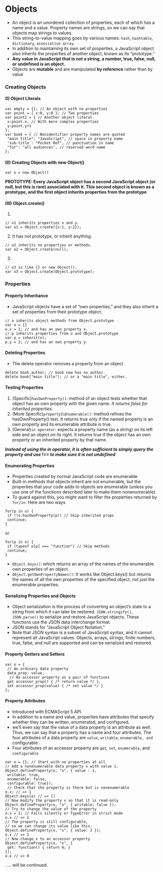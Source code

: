 # Objects
- An object is an unordered collection of properties, each of which has a name and a value. Property names are strings, so we can say that objects map strings to values.
- This string-to-value mapping goes by various names: `hash`, `hashtable`, `dictionary`, `associative array`.
- In addition to maintaining its own set of properties, a JavaScript object also inherits the properties of another object, known as its “prototype.” 
- **Any value in JavaScript that is not a string, a number, true, false, null, or undefined is an object.**
- Objects are **mutable** and are manipulated **by reference** rather than by value

### Creating Objects
#### (I) Object Literals
```
var empty = {}; // An object with no properties
var point = { x:0, y:0 }; // Two properties
var point2 = { // Another object literal
 x:point.x, // With more complex properties
 y:point.y+1
};
var book = { // Nonidentifier property names are quoted
 "main title": "JavaScript", // space in property name
 'sub-title': "Pocket Ref", // punctuation in name
 "for": "all audiences", // reserved word name
};
```
#### (II) Creating Objects with new Object()
```
var o = new Object()
```

**PROTOTYPE: Every JavaScript object has a second JavaScript object (or null, but this is rare) associated with it. This second object is known as a prototype, and the first object inherits properties from the prototype**

#### (III) Object.create()
1.
```
// o1 inherits properties x and y.
var o1 = Object.create({x:1, y:2});
```
2. It has not prototype, or inherit anything.
```
// o2 inherits no properties or methods.
var o2 = Object.create(null);
```
3.
```
// o3 is like {} or new Object().
var o3 = Object.create(Object.prototype);
```

### Properties
#### Property Inheritance
- JavaScript objects have a set of “own properties,” and they also inherit a set of properties from their prototype object.
```
// o inherits object methods from Object.prototype
var o = {}
o.x = 1; // and has an own property x.
// p inherits properties from o and Object.prototype
var p = inherit(o);
p.y = 2; // and has an own property y.
```

#### Deleting Properties
- The delete operator removes a property from an object.
```
delete book.author; // book now has no author.
delete book["main title"]; // or a "main title", either.
```

#### Testing Properties
1. (Specific)`hasOwnProperty()`: method of an object tests whether that object has an own property with the given name. _It returns false for inherited properties._
2. (More Specific)`propertyIsEnumerable()`: method refines the hasOwnProperty() test. It returns true only if the named property is an own
property and its enumerable attribute is true.
3. (General)`in operator`: expects a property name (as a string) on its left side and an object on its right. It returns true if the object has
an own property or an inherited property by that name.

***Instead of using the in operator, it is often sufficient to simply query the property and use !== to make sure it is not undefined***

#### Enumerating Properties
- Properties created by normal JavaScript code are enumerable.
- Built-in methods that objects inherit are not enumerable, but the properties that your code adds to objects are enumerable (unless you use one of the functions described later to make them nonenumerable).
-  To guard against this, you might want to filter the properties returned by `for/in`. Here are two ways 
```
for(p in o) {
 if (!o.hasOwnProperty(p)) // Skip inherited props
 continue;
}
```

or 
```
for(p in o) {
 if (typeof o[p] === "function") // Skip methods
 continue;
}
```
- `Object.keys()`:  which returns an array of the names of the enumerable own properties of an object.
- `Object.getOwnPropertyNames()`:  It works like Object.keys() but returns the names of all the own properties of the specified object, not just the enumerable properties.

#### Serializing Properties and Objects
- Object serialization is the process of converting an object’s state to a string from which it can later be restored. `JSON.stringify()`, `JSON.parse()` to serialize and restore JavaScript objects. These functions use the JSON data interchange format.
- JSON stands for “JavaScript Object Notation,”
- Note that JSON syntax is a subset of JavaScript syntax, and it cannot represent all JavaScript values. Objects, arrays, strings,
finite numbers, true, false, and null are supported and can be serialized and restored.

#### Property Getters and Setters
```
var o = {
 // An ordinary data property
 data_prop: value,
  // An accessor property as a pair of functions
 get accessor_prop() { /* return value */ },
 set accessor_prop(value) { /* set value */ }
};
```
#### Property Attributes
- Introduced with ECMAScript 5 API.
- In addition to a name and value, properties have attributes that specify whether they can be written, enumerated, and configured.
- we’ll even say that the value of a data property is an attribute as well. Thus, we can say that a property has a name and four attributes. The four attributes of a data property are `value`, `writable`, `enumerable, and `configurable`.
-  Four attributes of an accessor property are `get`, `set`, `enumerable`, and `configurable`
```
var o = {}; // Start with no properties at all
// Add a nonenumerable data property x with value 1.
Object.defineProperty(o, "x", { value : 1,
 writable: true,
 enumerable: false,
 configurable: true});
 // Check that the property is there but is nonenumerable
o.x; // => 1
Object.keys(o) // => []
// Now modify the property x so that it is read-only
Object.defineProperty(o, "x", { writable: false });
// Try to change the value of the property
o.x = 2; // Fails silently or TypeError in strict mode
o.x // => 1
// The property is still configurable,
// so we can change its value like this:
Object.defineProperty(o, "x", { value: 2 });
o.x // => 2
// Now change x to an accessor property
Object.defineProperty(o, "x", {
 get: function() { return 0; }
});
o.x // => 0
 ```
 
..... will be continued.
